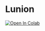 # Lunion

[![Open In Colab](https://colab.research.google.com/assets/colab-badge.svg)](https://colab.research.google.com/github/DaffRazan/Lunion/blob/master/Machine%20Learning/Deep%20Learning%20pendeteksi%20penyakit%20paru.ipynb)
